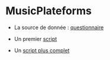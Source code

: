 # MusicPlateforms

* La source de donnée : [questionnaire](https://forms.gle/PdRJdAoM4vCwDxgZ8)

* Un premier [script](https://benaventc.github.io/MusicPlatforms/CodeSiren.html)

* Un [script plus complet ](https://benaventc.github.io/MusicPlatforms/Code00.html)